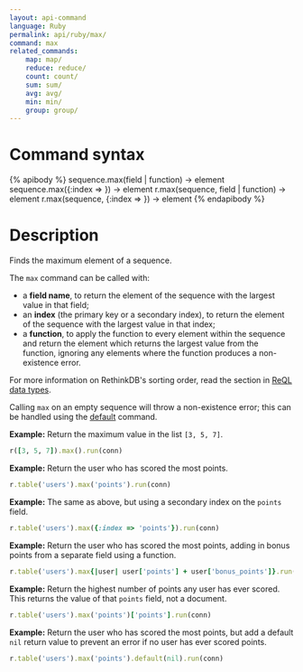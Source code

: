 ```yaml
---
layout: api-command
language: Ruby
permalink: api/ruby/max/
command: max
related_commands:
    map: map/
    reduce: reduce/
    count: count/
    sum: sum/
    avg: avg/
    min: min/
    group: group/
---
```


# Command syntax #

{% apibody %}
sequence.max(field | function) &rarr; element
sequence.max({:index => <indexname>}) &rarr; element
r.max(sequence, field | function) &rarr; element
r.max(sequence, {:index => <indexname>}) &rarr; element
{% endapibody %}

# Description #

Finds the maximum element of a sequence.

The `max` command can be called with:

* a **field name**, to return the element of the sequence with the largest value in that field;
* an **index** (the primary key or a secondary index), to return the element of the sequence with the largest value in that index;
* a **function**, to apply the function to every element within the sequence and return the element which returns the largest value from the function, ignoring any elements where the function produces a non-existence error.

For more information on RethinkDB's sorting order, read the section in [ReQL data types](/docs/data-types/#sorting-order).

Calling `max` on an empty sequence will throw a non-existence error; this can be handled using the [default](/api/ruby/default/) command.

__Example:__ Return the maximum value in the list `[3, 5, 7]`.

```rb
r([3, 5, 7]).max().run(conn)
```

__Example:__ Return the user who has scored the most points.

```rb
r.table('users').max('points').run(conn)
```

__Example:__ The same as above, but using a secondary index on the `points` field.

```rb
r.table('users').max({:index => 'points'}).run(conn)
```

__Example:__ Return the user who has scored the most points, adding in bonus points from a separate field using a function.

```rb
r.table('users').max{|user| user['points'] + user['bonus_points']}.run(conn)
```

__Example:__ Return the highest number of points any user has ever scored. This returns the value of that `points` field, not a document.

```rb
r.table('users').max('points')['points'].run(conn)
```

__Example:__ Return the user who has scored the most points, but add a default `nil` return value to prevent an error if no user has ever scored points.

```rb
r.table('users').max('points').default(nil).run(conn)
```
